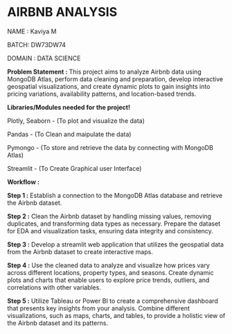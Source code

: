 # AIRBNB ANALYSIS

NAME : Kaviya M

BATCH: DW73DW74

DOMAIN : DATA SCIENCE

**Problem Statement :**
This project aims to analyze Airbnb data using MongoDB Atlas, perform data cleaning and preparation, develop interactive geospatial visualizations, and create dynamic plots to gain insights into pricing variations, availability patterns, and location-based trends.

**Libraries/Modules needed for the project!**

Plotly, Seaborn - (To plot and visualize the data)

Pandas - (To Clean and maipulate the data)

Pymongo - (To store and retrieve the data by connecting with MongoDB Atlas)

Streamlit - (To Create Graphical user Interface)

**Workflow :**

**Step 1 :**
Establish a connection to the MongoDB Atlas database and retrieve the Airbnb dataset.

**Step 2 :**
Clean the Airbnb dataset by handling missing values, removing duplicates, and transforming data types as necessary. Prepare the dataset for EDA and visualization tasks, ensuring data integrity and consistency.

**Step 3 :**
Develop a streamlit web application that utilizes the geospatial data from the Airbnb dataset to create interactive maps.

**Step 4 :**
Use the cleaned data to analyze and visualize how prices vary across different locations, property types, and seasons. Create dynamic plots and charts that enable users to explore price trends, outliers, and correlations with other variables.

**Step 5 :**
Utilize Tableau or Power BI to create a comprehensive dashboard that presents key insights from your analysis. Combine different visualizations, such as maps, charts, and tables, to provide a holistic view of the Airbnb dataset and its patterns.
